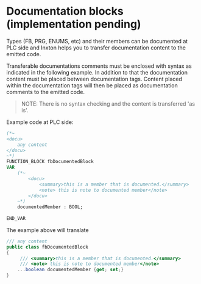 # Documentation blocks (implementation pending)

Types (FB, PRG, ENUMS, etc) and their members can be documented at PLC side and Inxton helps you to transfer documentation content to the emitted code.

Transferable documentations comments must be enclosed with syntax as indicated in the following example. In addition to that the documentation content must be placed between documentation tags. Content placed within the documentation tags will then be placed as documentation comments to the emitted code. 

>NOTE: There is no syntax checking and the content is transferred 'as is'.

Example code at PLC side:

~~~ PASCAL
(*~
<docu>
    any content
</docu>
~*)
FUNCTION_BLOCK fbDocumentedBlock
VAR
    (*~
        <docu>
            <summary>this is a member that is documented.</summary>
            <note> this is note to documented member</note>
        </docu>
    ~*)
    documentedMember : BOOL;
    
END_VAR

~~~

The example above will translate

~~~ C#
/// any content
public class fbDocumentedBlock
{
     /// <summary>this is a member that is documented.</summary>
     /// <note> this is note to documented member</note>  
    ...boolean documentedMember {get; set;}
}
